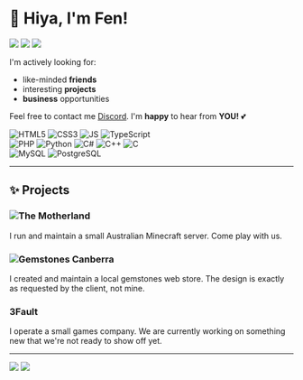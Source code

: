 # 👋 Hiya, I'm Fen!

[![](https://img.shields.io/badge/-💻_Programmer-red?style=for-the-badge)]() [![](https://img.shields.io/badge/-✏️_Designer-blue?style=for-the-badge)]() [![](https://img.shields.io/badge/-🎮_Gamer-emerald?style=for-the-badge)](https://steamcommunity.com/id/Dfeneck/)

I'm actively looking for:
- like-minded **friends**
- interesting **projects**
- **business** opportunities

Feel free to contact me [Discord](https://discord.com/users/475363342794489877). I'm **happy** to hear from **YOU!** 💕



![HTML5](https://img.shields.io/badge/HTML5-%23E34F26.svg?logo=html5&logoColor=white)
![CSS3](https://img.shields.io/badge/CSS3-%231572B6.svg?logo=css3&logoColor=white)
![JS](https://img.shields.io/badge/JavaScript-%23f7e01d.svg?logo=javascript&logoColor=white)
![TypeScript](https://img.shields.io/badge/TypeScript-%23007ACC.svg?logo=typescript&logoColor=white)&nbsp;\
![PHP](https://img.shields.io/badge/PHP-%237a86b8.svg?logo=php&logoColor=white)
![Python](https://img.shields.io/badge/Python-3670A0?logo=python&logoColor=ffdd54)
![C#](https://img.shields.io/badge/C%23-%231d9f23.svg?logo=csharp&logoColor=white)
![C++](https://img.shields.io/badge/C++-%23659ad1.svg?logo=cplusplus&logoColor=white)
![C](https://img.shields.io/badge/C-%23aabbce.svg?logo=c&logoColor=white)&nbsp;\
![MySQL](https://img.shields.io/badge/MySQL-%2300f.svg?logo=MySQL&logoColor=white)
![PostgreSQL](https://img.shields.io/badge/PostgreSQL-%23336791.svg?logo=PostgreSQL&logoColor=white)

---

## ✨ Projects
### ![The Motherland](http://themotherland.ddns.net:8317/)
I run and maintain a small Australian Minecraft server. Come play with us.

### ![Gemstones Canberra](http://feneck.net:8317/gems/)
I created and maintain a local gemstones web store. The design is exactly as requested by the client, not mine.

### 3Fault
I operate a small games company. We are currently working on something new that we're not ready to show off yet.

---

![](https://img.shields.io/badge/%F0%9F%87%A6%F0%9F%87%BAENGLISH-Native-blue?style=for-the-badge)
![](https://img.shields.io/badge/%F0%9F%87%A9%F0%9F%87%AAGERMAN-Beginner-blue?style=for-the-badge)




<!--
**dfeneck/dfeneck** is a ✨ _special_ ✨ repository because its `README.md` (this file) appears on your GitHub profile.

Here are some ideas to get you started:

- 🔭 I’m currently working on ...
- 🌱 I’m currently learning ...
- 👯 I’m looking to collaborate on ...
- 🤔 I’m looking for help with ...
- 💬 Ask me about ...
- 📫 How to reach me: ...
- 😄 Pronouns: ...
- ⚡ Fun fact: ...
-->
